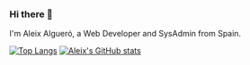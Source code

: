 ### Hi there 👋

I'm Aleix Algueró, a Web Developer and SysAdmin from Spain.

[![Top Langs](https://github-readme-stats-stv-beep.vercel.app/api/top-langs/?username=stv-beep&layout=compact&theme=great-gatsby)](https://github-readme-stats-stv-beep.vercel.app/api/top-langs/?username=stv-beep&layout=compact&theme=great-gatsby)
[![Aleix's GitHub stats](https://github-readme-stats-stv-beep.vercel.app/api?username=stv-beep&show_icons=true&theme=great-gatsby&include_all_commits=true&count_private=true)](https://github-readme-stats-stv-beep.vercel.app/api?username=stv-beep&show_icons=true&theme=great-gatsby&include_all_commits=true&count_private=true)

<!--
**stv-beep/stv-beep** is a ✨ _special_ ✨ repository because its `README.md` (this file) appears on your GitHub profile.

Here are some ideas to get you started:

- 🔭 I’m currently working on ...
- 🌱 I’m currently learning ...
- 👯 I’m looking to collaborate on ...
- 🤔 I’m looking for help with ...
- 💬 Ask me about ...
- 📫 How to reach me: ...
- 😄 Pronouns: ...
- ⚡ Fun fact: ...
-->
